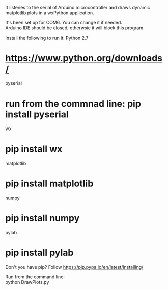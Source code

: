 It listenes to the serial of Arduino microcontroller and draws dynamic matplotlib plots in a wxPython application.  

It's been set up for COM6. You can change it if needed.  
Arduino IDE should be closed, otherwsie it will block this program.  

Install the following to run it:
Python 2.7         
# https://www.python.org/downloads/    

pyserial             
# run from the commnad line: pip install pyserial    
  
wx                   
# pip install wx    
  
matplotlib         
# pip install matplotlib    

numpy               
# pip install numpy   

pylab               
# pip install pylab    
  
Don't you have pip? Follow https://pip.pypa.io/en/latest/installing/  

Run from the command line:  
python DrawPlots.py  
